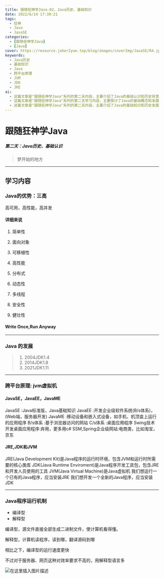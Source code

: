 ```yaml
---
title: 跟随狂神学Java-02，Java历史、基础知识
date: 2022/6/14 17:30:21
tags:
  - 狂神
  - Java
  - JavaSE
categories:
  - [跟随狂神学Java]
  - [Java]
cover: https://resource.joker2yue.top/blog/images/coverImg/JavaSE/04.jpg
keywords:
  - Java历史
  - 基础知识
  - Java
  - 跨平台原理
  - JVM
  - JDK
  - JRE
ai: 
  - 这篇文章是"跟随狂神学Java"系列的第二天内容，主要介绍了Java的基础认识和历史背景。文章首先强调了Java的优势，包括其"三高"特点（高可用、高性能、高并发），并详细解释了九个具体的特点。然后，文章回顾了Java的发展历程，提到了一些关键的JDK版本。接着，文章解释了Java跨平台的原理，强调了JVM虚拟机的重要性，并简要介绍了JavaSE、JavaEE和JavaME的区别。最后，文章介绍了JRE、JDK和JVM的概念，以及Java程序的运行机制，包括编译型和解释型的区别。文章通过图示和简洁的文字帮助读者建立了对Java基础知识的理解。
  - 这篇文章是"跟随狂神学Java"系列的第二天学习内容，主要探讨了Java的基础概念和发展历史。文章首先介绍了Java的三大优势：简单性、面向对象、可移植性，以及其其他特性。然后，文章回顾了Java的发展历程，提及了关键的JDK版本。接着，文章解释了Java跨平台的原理，强调了JVM虚拟机的重要性，并概述了JavaSE、JavaEE和JavaME的不同应用领域。最后，文章简要说明了JRE、JDK和JVM的概念，并介绍了Java程序的运行机制，包括编译型和解释型的对比。通过这些内容，读者可以对Java的基本特性和历史有一个初步的了解。
  - 这篇文章是"跟随狂神学Java"系列的第二天内容，主要介绍了Java的基础知识和历史发展。文章首先突出了Java的三大优势（高可用、高性能、高并发），并详细解释了九个具体的特点。接着，文章回顾了Java的发展历程，强调了几个关键的JDK版本。然后，文章解释了Java的跨平台原理，着重介绍了JVM虚拟机的作用，并简要说明了JavaSE、JavaEE和JavaME的区别。最后，文章介绍了JRE、JDK和JVM的概念，以及Java程序的两种运行机制：编译型和解释型。通过清晰的文字和图示，文章帮助读者建立了对Java基础知识的初步了解。
---
```

# 跟随狂神学Java

##### 第二天：Java历史、基础认识

> 梦开始的地方

---

## 学习内容

### Java的优势：三高

高可用，高性能，高并发

#### 详细来说

1. 简单性

2. 面向对象

3. 可移植性

4. 高性能

5. 分布式

6. 动态性

7. 多线程

8. 安全性

9. 健壮性

#### Write Once,Run Anyway 

---

### Java 的发展


>1. 2004JDK1.4
>2. 2014JDK1.8
>3. 2021JDK1.11


----



### 跨平台原理: jvm虚拟机

#### JavaSE，JavaEE，JavaME
JavaSE :Java标准版，Java基础知识
JavaEE :开发企业级软件系统(B/s体系)，(Web端，服务器开发)
JavaME :移动设备和嵌入式设备，如手机、机顶盒上运行的应用程序
B/s体系 :基于浏览器访问的网站
C/s体系 :桌面应用程序
Swing技术开发桌面应用程序:弃用，更多用c#
SSM,Spring企业级网站:电商类，比如淘宝，京东



#### JRE,JDK和JVM

JRE(Java Development Kit)是Java程序的运行时环境，包含JVM和运行时所需要的核心类库
JDK(Java Runtime Enviroment)是Java程序开发工具包，包含JRE和开发人员使用的工具
JVM(Java Virtual Machine)是Java虚拟机
我们想运行一个已有的Java程序，应当安装JRE
我们想开发一个全新的Java程序，应当安装JDK

---

### Java程序运行机制

* 编译型
* 解释型

编译型，源文件直接全部生成二进制文件，使计算机看得懂。

解释型，计算机读程序，读到哪，翻译源码到哪

相比之下，编译型的运行速度更快

不过对于服务器、网页这种对效率要求不高的，用解释型语言多

![在这里插入图片描述](./跟随狂神学Java-2.assets/312b5e1aafb342e4804b262092b8a506-1693800684729-3-1693800693742-5.png)
